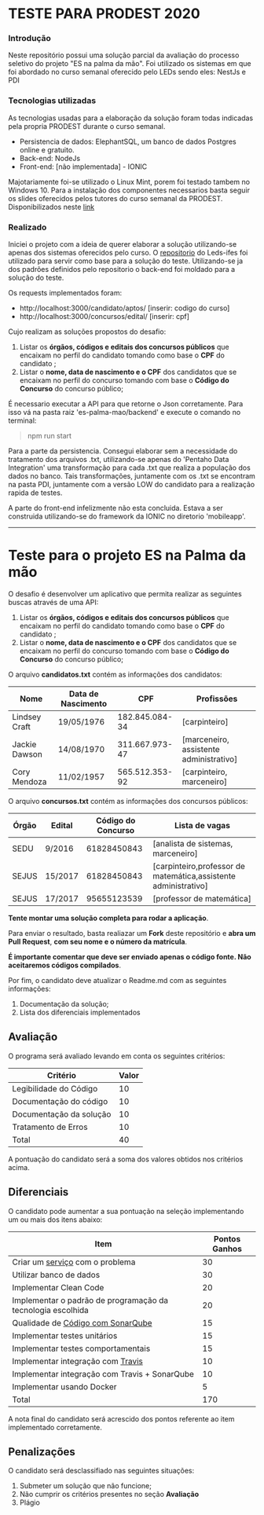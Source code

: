 # TESTE PARA PRODEST 2020
### Introdução
Neste repositório possui uma solução parcial da avaliação do processo seletivo do projeto "ES na palma da mão". Foi utilizado os sistemas em que foi abordado no curso semanal oferecido pelo LEDs sendo eles: NestJs e PDI

### Tecnologias utilizadas

As tecnologias usadas para a elaboração da solução foram todas indicadas pela propria PRODEST durante o curso semanal.
- Persistencia de dados: ElephantSQL, um banco de dados Postgres online e gratuito.
- Back-end: NodeJs
- Front-end: [não implementada] - IONIC

Majotariamente foi-se utilizado o Linux Mint, porem foi testado tambem no Windows 10.
Para a instalação dos componentes necessarios basta seguir os slides oferecidos pelos tutores do curso semanal da PRODEST. Disponibilizados neste [link](abre.ai/drivepublico) 
### Realizado
Iniciei o projeto com a ideia de querer elaborar a solução utilizando-se apenas dos sistemas oferecidos pelo curso. O [repositorio](https://github.com/leds-ifes/despertar-da-forca-backend) do Leds-ifes foi utilizado para servir como base para a solução do teste.
Utilizando-se ja dos padrões definidos pelo repositorio o back-end foi moldado para a solução do teste.

Os requests implementados foram:
- http://localhost:3000/candidato/aptos/ [inserir: codigo do curso]
- http://localhost:3000/concursos/edital/ [inserir: cpf]

Cujo realizam as soluções propostos do desafio:

1. Listar os **órgãos, códigos e editais dos concursos públicos** que encaixam no perfil do candidato tomando como base o **CPF** do candidato ; 
2. Listar o **nome, data de nascimento e o CPF** dos candidatos que se encaixam no perfil do concurso tomando com base o **Código do Concurso** do concurso público;

É necessario executar a API para que retorne o Json corretamente. Para isso vá na pasta raiz 'es-palma-mao/backend' e execute o comando no terminal:
> npm run start

Para a parte da persistencia. Consegui elaborar sem a necessidade do tratamento dos arquivos .txt, utilizando-se apenas do 'Pentaho Data Integration' uma transformação para cada .txt que realiza a população dos dados no banco. Tais transformações, juntamente com os .txt se encontram na pasta PDI, juntamente com a versão LOW do candidato para a realização rapida de testes.

A parte do front-end infelizmente não esta concluida. Estava a ser construida utilizando-se do framework da IONIC no diretorio 'mobileapp'.

- ------------------------------------------------------------------------ -
# Teste para o projeto ES na Palma da mão

O desafio é desenvolver um aplicativo que permita realizar as seguintes buscas através de uma API: 
1. Listar os **órgãos, códigos e editais dos concursos públicos** que encaixam no perfil do candidato tomando como base o **CPF** do candidato ; 
2. Listar o **nome, data de nascimento e o CPF** dos candidatos que se encaixam no perfil do concurso tomando com base o **Código do Concurso** do concurso público;

O arquivo **candidatos.txt** contém as informações dos candidatos:

| Nome  | Data de Nascimento  | CPF |  Profissões|
|---|---|---|---|
| Lindsey Craft  |  19/05/1976  |  182.845.084-34  |  [carpinteiro]  | 
| Jackie Dawson  |  14/08/1970  |  311.667.973-47  |  [marceneiro, assistente administrativo]  |
| Cory Mendoza |   11/02/1957 |  565.512.353-92  |  [carpinteiro, marceneiro] |

O arquivo **concursos.txt** contém as informações dos concursos públicos:

| Órgão  | Edital  | Código do Concurso |  Lista de vagas|
|---|---|---|---|
| SEDU  | 9/2016  |  61828450843  |  [analista de sistemas, marceneiro]  | 
| SEJUS | 15/2017  |  61828450843  |  [carpinteiro,professor de matemática,assistente administrativo] |
| SEJUS | 17/2017 |  95655123539  |  [professor de matemática] |

**Tente montar uma solução completa para rodar a aplicação**.

Para enviar o resultado, basta realiazar um **Fork** deste repositório e **abra um Pull Request**, **com seu nome e o  número da matrícula**.  

**É importante comentar que deve ser enviado apenas o código fonte. Não aceitaremos códigos compilados**.

Por fim, o candidato deve atualizar o Readme.md com as seguintes informações: 
1. Documentação da solução;
2. Lista dos diferenciais implementados

## Avaliação

O programa será avaliado levando em conta os seguintes critérios:

| Critério  | Valor | 
|---|---|
| Legibilidade do Código |  10  |
| Documentação do código|  10  |
| Documentação da solução|  10  |
| Tratamento de Erros| 10| 
| Total| 40|

A pontuação do candidato será a soma dos valores obtidos nos critérios acima.

## Diferenciais 

O candidato pode aumentar a sua pontuação na seleção implementando um ou mais dos itens abaixo:

| Item  | Pontos Ganhos | 
|---|---|
| Criar um [serviço](https://martinfowler.com/articles/microservices.html) com o problema |  30  |
| Utilizar banco de dados| 30|
| Implementar Clean Code |  20  |
| Implementar o padrão de programação da tecnologia escolhida |  20  |
| Qualidade de [Código com SonarQube](https://about.sonarcloud.io/) |  15  |
| Implementar testes unitários |  15  |
| Implementar testes comportamentais |  15  |
| Implementar integração com [Travis](https://travis-ci.org/)  |  10  |
| Implementar integração com Travis + SonarQube |  10  |
| Implementar usando Docker| 5|
| Total| 170|

A nota final do candidato será acrescido dos pontos referente ao item implementado corretamente.

## Penalizações

O candidato será desclassifiado nas seguintes situações:

1. Submeter um solução que não funcione; 
2. Não cumprir os critérios presentes no seção **Avaliação**
3. Plágio
